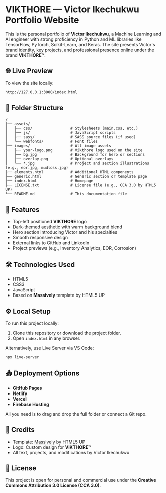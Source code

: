 # VIKTHORE — Victor Ikechukwu Portfolio Website

This is the personal portfolio of **Victor Ikechukwu**, a Machine Learning and AI engineer with strong proficiency in Python and ML libraries like TensorFlow, PyTorch, Scikit-Learn, and Keras. The site presents Victor's brand identity, key projects, and professional presence online under the brand **VIKTHORE™**.

## 🌐 Live Preview

To view the site locally:
```
http://127.0.0.1:3000/index.html
```

## 📁 Folder Structure

```
/
├── assets/
│   ├── css/                 # Stylesheets (main.css, etc.)
│   ├── js/                  # JavaScript scripts
│   ├── sass/                # SASS source files (if used)
│   └── webfonts/            # Font files
├── images/                  # All image assets
│   ├── your-logo.png        # Vikthore logo used on the site
│   ├── bg.jpg               # Background for hero or sections
│   ├── overlay.png          # Optional overlays
│   └── *.jpg                # Project and section illustrations (e.g., eor.jpg, mudloss.jpg)
├── elements.html            # Additional HTML components
├── generic.html             # Generic section or template page
├── index.html               # Homepage
├── LICENSE.txt              # License file (e.g., CCA 3.0 by HTML5 UP)
└── README.md                # This documentation file
```

## 🚀 Features

- Top-left positioned **VIKTHORE** logo
- Dark-themed aesthetic with warm background blend
- Hero section introducing Victor and his specialties
- Smooth responsive design
- External links to GitHub and LinkedIn
- Project previews (e.g., Inventory Analytics, EOR, Corrosion)

## 🛠️ Technologies Used

- HTML5
- CSS3
- JavaScript
- Based on **Massively** template by HTML5 UP

## ⚙️ Local Setup

To run this project locally:

1. Clone this repository or download the project folder.
2. Open `index.html` in any browser.

Alternatively, use Live Server via VS Code:
```bash
npx live-server
```

## 📤 Deployment Options

- **GitHub Pages**
- **Netlify**
- **Vercel**
- **Firebase Hosting**

All you need is to drag and drop the full folder or connect a Git repo.

## 🧾 Credits

- Template: [Massively](https://html5up.net/massively) by HTML5 UP
- Logo: Custom design for **VIKTHORE™**
- All text, projects, and modifications by Victor Ikechukwu

## 🪪 License

This project is open for personal and commercial use under the **Creative Commons Attribution 3.0 License (CCA 3.0)**.
